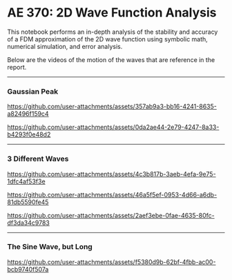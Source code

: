 # AE 370: 2D Wave Function Analysis

This notebook performs an in-depth analysis of the stability and accuracy of a FDM approximation of the 2D wave function using symbolic math, numerical simulation, and error analysis.

Below are the videos of the motion of the waves that are reference in the report.

---
### Gaussian Peak

https://github.com/user-attachments/assets/357ab9a3-bb16-4241-8635-a82496f159c4

https://github.com/user-attachments/assets/0da2ae44-2e79-4247-8a33-b4293f0e48d2

---
### 3 Different Waves

https://github.com/user-attachments/assets/4c3b817b-3aeb-4efa-9e75-1dfc4af53f3e

https://github.com/user-attachments/assets/46a5f5ef-0953-4d66-a6db-81db5590fe45

https://github.com/user-attachments/assets/2aef3ebe-0fae-4635-80fc-df3da34c9783

---
### The Sine Wave, but Long

https://github.com/user-attachments/assets/f5380d9b-62bf-4fbb-ac00-bcb9740f507a
